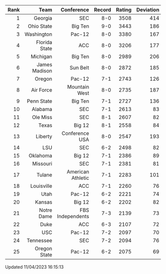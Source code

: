 | Rank  | Team                 | Conference           | Record   | Rating | Deviation |
| ---:  | ---:                 | ---:                 | ---:     | ---:   | ---:      |
| 1     | Georgia              | SEC                  | 8-0      | 3508   | 414       |
| 2     | Ohio State           | Big Ten              | 9-0      | 3443   | 186       |
| 3     | Washington           | Pac-12               | 8-0      | 3380   | 167       |
| 4     | Florida State        | ACC                  | 8-0      | 3206   | 177       |
| 5     | Michigan             | Big Ten              | 8-0      | 2989   | 206       |
| 6     | James Madison        | Sun Belt             | 8-0      | 2872   | 185       |
| 7     | Oregon               | Pac-12               | 7-1      | 2743   | 126       |
| 8     | Air Force            | Mountain West        | 8-0      | 2735   | 187       |
| 9     | Penn State           | Big Ten              | 7-1      | 2727   | 136       |
| 10    | Alabama              | SEC                  | 7-1      | 2613   | 83        |
| 11    | Ole Miss             | SEC                  | 8-1      | 2607   | 82        |
| 12    | Texas                | Big 12               | 8-1      | 2558   | 84        |
| 13    | Liberty              | Conference USA       | 8-0      | 2547   | 193       |
| 14    | LSU                  | SEC                  | 6-2      | 2498   | 82        |
| 15    | Oklahoma             | Big 12               | 7-1      | 2386   | 89        |
| 16    | Missouri             | SEC                  | 7-1      | 2381   | 81        |
| 17    | Tulane               | American Athletic    | 7-1      | 2283   | 101       |
| 18    | Louisville           | ACC                  | 7-1      | 2260   | 76        |
| 19    | Utah                 | Pac-12               | 6-2      | 2221   | 74        |
| 20    | Kansas               | Big 12               | 6-2      | 2202   | 82        |
| 21    | Notre Dame           | FBS Independents     | 7-3      | 2139   | 73        |
| 22    | Duke                 | ACC                  | 6-3      | 2107   | 72        |
| 23    | USC                  | Pac-12               | 7-2      | 2097   | 70        |
| 24    | Tennessee            | SEC                  | 7-2      | 2094   | 76        |
| 25    | Oregon State         | Pac-12               | 6-2      | 2075   | 69        |

Updated 11/04/2023 16:15:13
